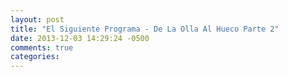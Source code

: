 ```yaml
---
layout: post
title: "El Siguiente Programa - De La Olla Al Hueco Parte 2"
date: 2013-12-03 14:29:24 -0500
comments: true
categories: 
---
```

